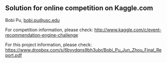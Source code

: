 Solution for online competition on Kaggle.com
---------------------------------------------

Bobi Pu, bobi.pu@usc.edu


For competition information, please check: http://www.kaggle.com/c/event-recommendation-engine-challenge

For this project information, please check: https://www.dropbox.com/s/6byvdqns9bh3ubr/Bobi_Pu_Jun_Zhou_Final_Report.pdf
